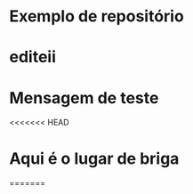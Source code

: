 # Exemplo de repositório

# editeii

# Mensagem de teste

<<<<<<< HEAD

# Aqui é o lugar de briga

=======
